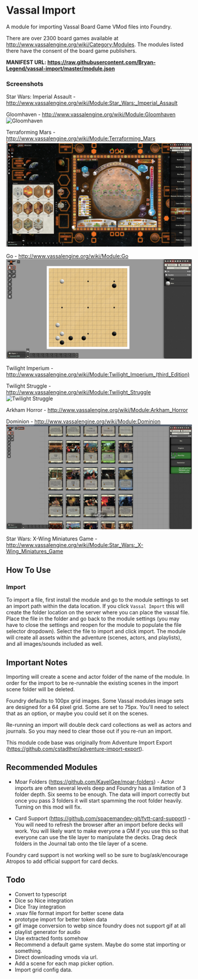 # Vassal Import

A module for importing Vassal Board Game VMod files into Foundry.

There are over 2300 board games available at http://www.vassalengine.org/wiki/Category:Modules. The modules listed there have the consent of the board game publishers.

**MANIFEST URL: https://raw.githubusercontent.com/Bryan-Legend/vassal-import/master/module.json**

### Screenshots

Star Wars: Imperial Assault - http://www.vassalengine.org/wiki/Module:Star_Wars:_Imperial_Assault

Gloomhaven - http://www.vassalengine.org/wiki/Module:Gloomhaven
![Gloomhaven](img/Gloomhaven.png)

Terraforming Mars - http://www.vassalengine.org/wiki/Module:Terraforming_Mars
![Terraforming Mars](img/Terraforming%20Mars.jpg)

Go - http://www.vassalengine.org/wiki/Module:Go
![Go](img/Go.png)

Twilight Imperium - http://www.vassalengine.org/wiki/Module:Twilight_Imperium_(third_Edition)

Twilight Struggle - http://www.vassalengine.org/wiki/Module:Twilight_Struggle
![Twilight Struggle](img/Twilight%20Struggle.png)

Arkham Horror - http://www.vassalengine.org/wiki/Module:Arkham_Horror

Dominion - http://www.vassalengine.org/wiki/Module:Dominion
![Dominion](img/Dominion.png)

Star Wars: X-Wing Miniatures Game - http://www.vassalengine.org/wiki/Module:Star_Wars:_X-Wing_Miniatures_Game

## How To Use

### Import

To import a file, first install the module and go to the module settings to set an import path within the data location.  If you click `Vassal Import` this will create the folder location on the server where you can place the vassal file.  Place the file in the folder and go back to the module settings (you may have to close the settings and reopen for the module to populate the file selector dropdown).  Select the file to import and click import.  The module will create all assets within the adventure (scenes, actors, and playlists), and all images/sounds included as well.

## Important Notes

Importing will create a scene and actor folder of the name of the module.
In order for the import to be re-runnable the existing scenes in the import scene folder will be deleted.

Foundry defaults to 100px grid images. Some Vassal modules image sets are designed for a 64 pixel grid. Some are set to 75px. You'll need to select that as an option, or maybe you could set it on the scenes.

Re-running an import will double deck card collections as well as actors and journals. So you may need to clear those out if you re-run an import.

This module code base was originally from Adventure Import Export (https://github.com/cstadther/adventure-import-export).

## Recommended Modules

* Moar Folders (https://github.com/KayelGee/moar-folders) - Actor imports are often several levels deep and Foundry has a limitation of 3 folder depth. Six seems to be enough. The data will import correctly but once you pass 3 folders it will start spamming the root folder heavily. Turning on this mod will fix.

* Card Support (https://github.com/spacemandev-git/fvtt-card-support) - You will need to refresh the browser after an import before decks will work. You will likely want to make everyone a GM if you use this so that everyone can use the tile layer to manipulate the decks. Drag deck folders in the Journal tab onto the tile layer of a scene.

Foundry card support is not working well so be sure to bug/ask/encourage Atropos to add official support for card decks.

## Todo

* Convert to typescript
* Dice so Nice integration
* Dice Tray integration
* .vsav file format import for better scene data
* prototype import for better token data
* gif image conversion to webp since foundry does not support gif at all
* playlist generator for audio
* Use extracted fonts somehow
* Recommend a default game system. Maybe do some stat importing or something.
* Direct downloading vmods via url.
* Add a scene for each map picker option.
* Import grid config data.
